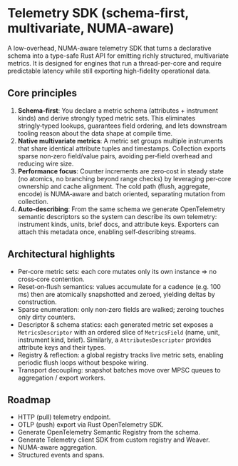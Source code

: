 # Telemetry SDK (schema‑first, multivariate, NUMA‑aware)

A low-overhead, NUMA-aware telemetry SDK that turns a declarative schema into a
type-safe Rust API for emitting richly structured, multivariate metrics. It is
designed for engines that run a thread-per-core and require predictable latency
while still exporting high-fidelity operational data.

## Core principles

1. **Schema‑first**: You declare a metric schema (attributes + instrument kinds)
   and derive strongly typed metric sets. This eliminates stringly‑typed
   lookups, guarantees field ordering, and lets downstream tooling reason about
   the data shape at compile time.
2. **Native multivariate metrics**: A metric set groups multiple instruments
   that share identical attribute tuples and timestamps. Collection exports
   sparse non‑zero field/value pairs, avoiding per‑field overhead and reducing
   wire size.
3. **Performance focus**: Counter increments are zero‑cost in steady state (no
   atomics, no branching beyond range checks) by leveraging per‑core ownership
   and cache alignment. The cold path (flush, aggregate, encode) is NUMA‑aware
   and batch oriented, separating mutation from collection.
4. **Auto‑describing**: From the same schema we generate OpenTelemetry semantic
   descriptors so the system can describe its own telemetry: instrument kinds,
   units, brief docs, and attribute keys. Exporters can attach this metadata
   once, enabling self‑describing streams.

## Architectural highlights

- Per‑core metric sets: each core mutates only its own instance => no cross‑core
  contention.
- Reset‑on‑flush semantics: values accumulate for a cadence (e.g. 100 ms) then
  are atomically snapshotted and zeroed, yielding deltas by construction.
- Sparse enumeration: only non‑zero fields are walked; zeroing touches only
  dirty counters.
- Descriptor & schema statics: each generated metric set exposes a
  `MetricsDescriptor` with an ordered slice of `MetricsField` (name, unit,
  instrument kind, brief). Similarly, a `AttributesDescriptor` provides
  attribute keys and their types.
- Registry & reflection: a global registry tracks live metric sets, enabling
  periodic flush loops without bespoke wiring.
- Transport decoupling: snapshot batches move over MPSC queues to
  aggregation / export workers.

## Roadmap

- HTTP (pull) telemetry endpoint. 
- OTLP (push) export via Rust OpenTelemetry SDK.
- Generate OpenTelemetry Semantic Registry from the schema.
- Generate Telemetry client SDK from custom registry and Weaver.
- NUMA-aware aggregation.
- Structured events and spans.
